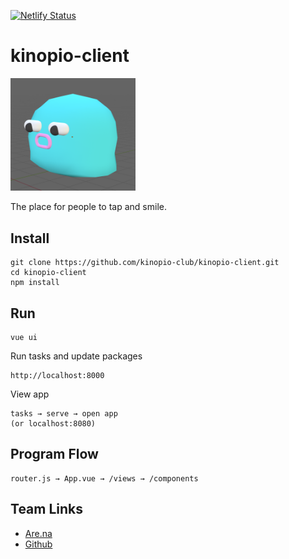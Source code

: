 [![Netlify Status](https://api.netlify.com/api/v1/badges/f8ef64eb-39f9-46c6-b042-635a8704cc42/deploy-status)](https://app.netlify.com/sites/kinopio-client/deploys)

# kinopio-client

<img src="./src/assets/logo.png" alt="logo" width="200">

The place for people to tap and smile.

## Install

```
git clone https://github.com/kinopio-club/kinopio-client.git
cd kinopio-client
npm install
```

## Run

```
vue ui
```

Run tasks and update packages
```
http://localhost:8000
```

View app
```
tasks → serve → open app
(or localhost:8080)
```

## Program Flow

```
router.js → App.vue → /views → /components
```

## Team Links

- [Are.na](https://www.are.na/kinopio)
- [Github](https://github.com/kinopio-club)
